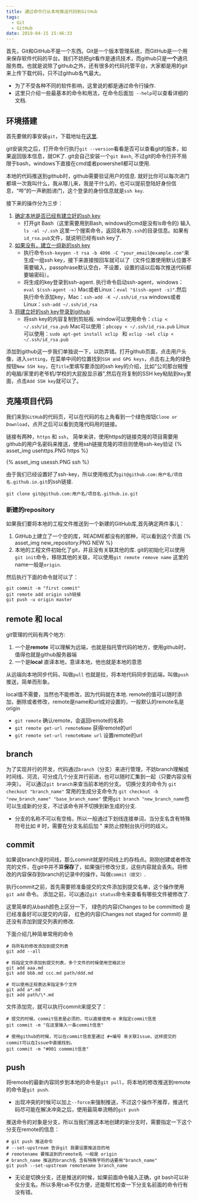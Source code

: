 ```yaml
---
title: 通过命令行从本地推送代码到GitHub
tags:
  - Git
  - GitHub
date: 2019-04-15 15:46:33
---
```



首先，Git和GitHub不是一个东西。Git是一个版本管理系统，而GitHub是一个用来保存软件代码的平台。我们不妨把git看作是通讯技术，而github只是**一个**通讯服务商。也就是说除了github之外，还有很多的代码托管平台，大家都是用的git来上传下载代码，只不过github名气最大。

* 为了不受各种不同的软件影响，这里说的都是通过命令行操作.
* 这里只介绍一些最基本的命令和用法，在命令后面加` --help`可以查看详细的文档.

## 环境搭建
首先要做的事安装`git`，下载地址在[这里](https://git-scm.com/downloads).

git安装完之后，打开命令行执行`git --version`看看是否可以查看git的版本，如果返回版本信息，就OK了. git会自己安装一个`git Bash`, 不过git的命令行并不局限于bash，windows下直接在cmd或者powershell都可以使用.

本地的代码推送到github时，github需要验证用户的信息. 就好比你可以每次进门都填一次我叫什么，我从哪儿来，我是干什么的，也可以提前登陆好身份信息，“哔”的一声刷脸进门，这个登录的身份信息就是`ssh key`.

接下来的操作分为三步：
1. [确定本地是否已经有建立好的ssh key](https://help.github.com/en/enterprise/2.15/user/articles/checking-for-existing-ssh-keys)
    * 打开git Bash（这里需要用到Bash, windows的cmd是没有ls命令的) 输入`ls -al ~/.ssh` 这里一个搜索命令，返回名称为`.ssh`的目录信息。如果有`id_rsa.pub`文件，就说明已经有ssh key了.  
2. [如果没有，建立一组新的ssh key](https://help.github.com/en/enterprise/2.15/user/articles/generating-a-new-ssh-key-and-adding-it-to-the-ssh-agent)
    * 执行命令`ssh-keygen -t rsa -b 4096 -C "your_email@example.com"`来生成一组ssh key，接下来直接按回车就可以了（文件位置使用默认位置不需要输入，passphrase默认空白，不设置，设置的话以后每次推送代码都要输密码）。
    * 将生成的key登录到ssh-agent. 执行命令启动ssh-agent，windows：`eval $(ssh-agent -s)`  Mac或者Linux：`eval "$(ssh-agent -s)"`.然后执行命令添加key，Mac：`ssh-add -K ~/.ssh/id_rsa` windows或者Linux：`ssh-add ~/.ssh/id_rsa`
3. [将建立好的ssh key登录到github](https://help.github.com/en/enterprise/2.15/user/articles/adding-a-new-ssh-key-to-your-github-account)
    * 将ssh key的内容复制到剪贴板. window可以使用命令：`clip < ~/.ssh/id_rsa.pub` Mac可以使用：`pbcopy < ~/.ssh/id_rsa.pub` Linux可以使用：`sudo apt-get install xclip ` 和 `xclip -sel clip < ~/.ssh/id_rsa.pub`

添加到github这一步我们单独说一下，以防弄错。打开github页面，点击用户头像，进入`setting`，在菜单中间的位置找到`SSH and GPG keys`，点击右上角的绿色按钮`New SSH key`，在`Title`里填写要添加的ssh key的介绍，比如"公司那台贼慢的电脑/家里的老爷机/学校的大屁股显示器",然后在将复制的SSH key粘贴到`Key`里面，点击`Add SSH key`就可以了。

## 克隆项目代码
我们来到`GitHub`的代码页，可以在代码的右上角看到一个绿色按钮`Clone or Download`，点开之后可以看到克隆代码用的链接。  

链接有两种，`https` 和 `ssh`， 简单来讲，使用https的链接克隆的项目需要用github的用户名密码来推送，使用ssh链接克隆的项目则使用ssh-key验证
{% asset_img usehttps.PNG https %}

{% asset_img usessh.PNG ssh %}

由于我们已经设置好了ssh-key，所以使用格式为`git@github.com:用户名/项目名.github.io.git`的ssh链接.
```
git clone git@github.com:用户名/项目名.github.io.git
```

### 新建的repository
如果我们要将本地的工程文件推送到一个新建的GitHub库,首先确定两件事儿：
1. GitHub上建立了一个空的库，README都没有的那种，可以看到这个页面 {% asset_img new_repository.PNG NEW %}
2. 本地的工程文件初始化了git，并且没有关联其他的库. git的初始化可以使用`git init`命令，移除其他的关联，可以使用`git remote remove name` 这里的name一般是`origin`.

然后执行下面的命令就可以了：
```
git commit -m "first commit"
git remote add origin ssh链接
git push -u origin master
```

## remote 和 local
git管理的代码有两个地方: 
1. 一个是**remote** 可以理解为远端，也就是指托管代码的地方，使用github时，值得也就是github服务器端
2. 一个是**local** 直译本地，意译本地，他也就是本地的意思

从远端向本地同步代码，叫做`pull` 也就是拉，将本地代码同步到远端，叫做`push` 推送，简单而形象。

local值不需要，当然也不能修改，因为代码就在本地. remote的值可以随时添加，删除或者修改，remote是name和url成对设置的，一般默认的remote名是origin
* `git remote` 确认remote，会返回remote的名称
* `git remote get-url remoteName` 获得remote的url
* `git remote set-url remoteName url` 设置remote的url

## branch
为了实现并行的开发，代码通过`branch`（分支）来进行管理，不妨branch理解成时间线、河流，可分成几个分支并行前进，也可以随时汇集到一起（只要内容没有冲突）。
可以通过`git branch`来查当前本地的分支。
切换分支的命令为 `git checkout "branch_name"`
常用的生成分支命令为 `git checkout -b "new_branch_name" "base_branch_name"`
使用`git branch "new_branch_name`也可以生成新的分支，不过该命令并不切换到新生成的分支.

* 分支的名称不可以有空格，所以一般通过下划线连接单词，当分支名含有特殊符号比如 # 时，需要在分支名前后加 " 来防止控制台执行时的歧义。 

## commit 
如果说branch是时间线，那么commit就是时间线上的存档点。刚刚创建或者修改完的文件，在git中并不算**保存**了，如果强行修改分支，这些内容就会丢失。将修改的内容保存到branch的记录中的操作，叫做`commit（提交）`. 

执行commit之前，首先需要把准备提交的文件添加到提交名单，这个操作使用 `git add` 命令。
添加之前，可以通过`git status`命令来查看有哪些文件被修改了.

这里简单的从bash颜色上区分一下，
绿色的内容(Changes to be committed) 是已经准备好可以提交的内容，
红色的内容(Changes not staged for commit) 是还没有添加到提交列表的修改.

下面介绍几种简单常用的命令
```
# 将所有的修改添加到提交列表
git add --all

# 将指定文件添加到提交列表，多个文件的时候使用空格区分
git add aaa.md
git add bbb.md ccc.md path/ddd.md

# 可以使用正规表达来指定多个文件
git add a*.md
git add path/\*.md

```

文件添加完，就可以执行commit来提交了：
```
# 提交的时候，commit信息是必须的，可以直接使用-m 来指定commit信息
git commit -m "在这里输入一条commit信息"

# 使用github的时候，可以在commit信息里通过 #+编号 来关联Issue，这样提交的commit可以在Issue中直接找到。
git commit -m "#001 commmit信息"
```

## push
将remote的最新内容同步到本地的命令是`git pull`，将本地的修改推送到remote的命令是`git push`.

* 出现冲突的时候可以加上`--force`来强制推送，不过这个操作不推荐，推送代码尽可能在解决冲突之后，使用最简单流畅的`git push`

推送命令的对象是分支，所以当我们推送本地创建的新分支时，需要指定一下这个分支在remote的信息：
```
# git push 推送命令
# --set-upstream 告诉git 我要设置推送目的地
# remotename 要推送到的remote名 一般是 origin
# branch_name 推送的branch名 含有特殊字符的话要用"branch_name"
git push --set-upstream remotename branch_name
```
* 无论是切换分支，还是推送的时候，如果前面命令输入正确，git bash可以补全分支名。所以多用`tab`不仅方便，还能帮忙检查一下分支名前面的命令行有没有错。

